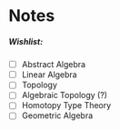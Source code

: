# Notes

##### Wishlist:
- [ ] Abstract Algebra
- [ ] Linear Algebra
- [ ] Topology
- [ ] Algebraic Topology  (?)
- [ ] Homotopy Type Theory
- [ ] Geometric Algebra
